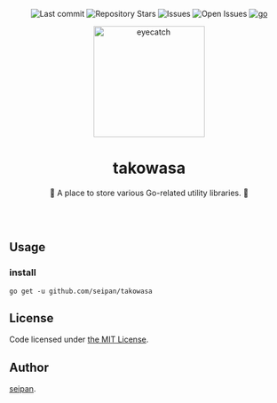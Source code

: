<div align="center">

![Last commit](https://img.shields.io/github/last-commit/seipan/takowasa?style=flat-square)
![Repository Stars](https://img.shields.io/github/stars/seipan/takowasa?style=flat-square)
![Issues](https://img.shields.io/github/issues/seipan/takowasa?style=flat-square)
![Open Issues](https://img.shields.io/github/issues-raw/seipan/takowasa?style=flat-square)
[![go](https://github.com/seipan/takowasa/actions/workflows/go.yml/badge.svg)](https://github.com/seipan/takowasa/actions/workflows/go.yml)

<img src="https://thumb.ac-illust.com/25/25e6df51b8dd63564d7b5e06142ca242_t.jpeg" alt="eyecatch" height="200">

# takowasa

:octopus: A place to store various Go-related utility libraries. :octopus:

<br>
<br>


</div>

## Usage
### install
```
go get -u github.com/seipan/takowasa
```

 ## License
Code licensed under 
[the MIT License](https://github.com/seipan/takowasa/blob/main/LICENSE).

## Author
[seipan](https://github.com/seipan).
